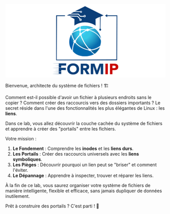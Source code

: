 ![Formip](../assets/formip_logo_padded.png)

Bienvenue, architecte du système de fichiers ! 🏗️

Comment est-il possible d'avoir un fichier à plusieurs endroits sans le copier ? Comment créer des raccourcis vers des dossiers importants ? Le secret réside dans l'une des fonctionnalités les plus élégantes de Linux : les **liens**.

Dans ce lab, vous allez découvrir la couche cachée du système de fichiers et apprendre à créer des "portails" entre les fichiers.

Votre mission :
1.  **Le Fondement** : Comprendre les **inodes** et les **liens durs**.
2.  **Les Portails** : Créer des raccourcis universels avec les **liens symboliques**.
3.  **Les Pièges** : Découvrir pourquoi un lien peut se "briser" et comment l'éviter.
4.  **Le Dépannage** : Apprendre à inspecter, trouver et réparer les liens.

À la fin de ce lab, vous saurez organiser votre système de fichiers de manière intelligente, flexible et efficace, sans jamais dupliquer de données inutilement.

Prêt à construire des portails ? C'est parti ! 🚀